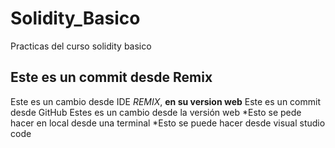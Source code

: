 # Solidity_Basico
Practicas del curso solidity basico

## Este es un commit desde Remix
Este es un cambio desde IDE *REMIX*, **en su version web**
Este es un commit desde GitHub 
Estes es un cambio desde la versión web
*Esto se pede hacer en local desde una terminal
*Esto se puede hacer desde visual studio code
 
